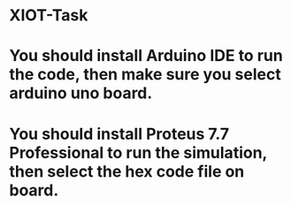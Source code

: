 # XIOT-Task

# You should install Arduino IDE to run the code, then make sure you select arduino uno board.
# You should install Proteus 7.7 Professional to run the simulation, then select the hex code file on board.